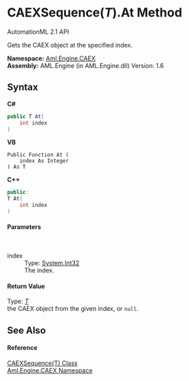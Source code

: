 # CAEXSequence(*T*).At Method 
AutomationML 2.1 API 

Gets the CAEX object at the specified index.

**Namespace:**&nbsp;<a href="N_Aml_Engine_CAEX">Aml.Engine.CAEX</a><br />**Assembly:**&nbsp;AML.Engine (in AML.Engine.dll) Version: 1.6

## Syntax

**C#**<br />
``` C#
public T At(
	int index
)
```

**VB**<br />
``` VB
Public Function At ( 
	index As Integer
) As T
```

**C++**<br />
``` C++
public:
T At(
	int index
)
```


#### Parameters
&nbsp;<dl><dt>index</dt><dd>Type: <a href="https://docs.microsoft.com/dotnet/api/system.int32" target="_parent" rel="noopener noreferrer">System.Int32</a><br />The index.</dd></dl>

#### Return Value
Type: <a href="T_Aml_Engine_CAEX_CAEXSequence_1">*T*</a><br />the CAEX object from the given index, or `null`.

## See Also


#### Reference
<a href="T_Aml_Engine_CAEX_CAEXSequence_1">CAEXSequence(T) Class</a><br /><a href="N_Aml_Engine_CAEX">Aml.Engine.CAEX Namespace</a><br />
